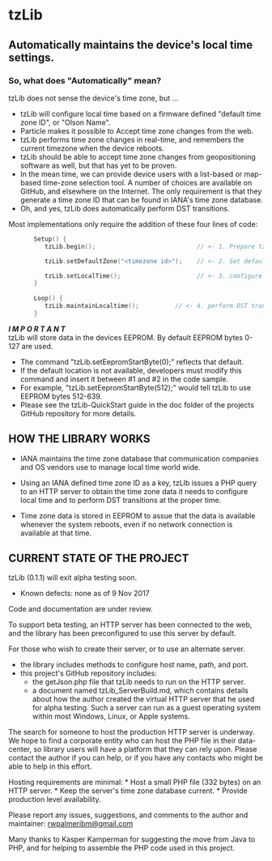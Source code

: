 # tzLib

## Automatically maintains the device's local time settings.

### So, what does "Automatically" mean?
tzLib does not sense the device's time zone, but ...
*	tzLib will configure local time based on a firmware defined "default time zone ID", or "Olson Name".
*	Particle makes it possible to Accept time zone changes from the web.
*	tzLib performs time zone changes in real-time, and remembers the current timezone when the device reboots.
*	tzLib should be able to accept time zone changes from geopositioning software as well, but that has yet to be proven.
*	In the mean time, we can provide device users with a list-based or map-based time-zone selection tool. A number of choices are available on GitHub, and elsewhere on the Internet. The only requirement is that they generate a time zone ID that can be found in IANA's time zone database.
*	Oh, and yes, tzLib does automatically perform DST transitions.  




Most implementations only require the addition of these four lines of code:

```cpp		
	   Setup() {
	      tzLib.begin();                         	// <- 1. Prepare tzLib to run

	      tzLib.setDefaultZone("<timezone id>"); 	// <- 2. Set default timezone

	      tzLib.setLocalTime();                  	// <- 3. configure local time   
	   }
		   
	   Loop() {
	      tzLib.maintainLocaltime();          // <- 4. perform DST transitions & keeps time zone data current.
	   }
```

*__I M P O R T A N T__*  
tzLib will store data in the devices EEPROM. By default EEPROM bytes 0-127 are used. 
* 	The command "tzLib.setEepromStartByte(0);" reflects that default.  
* 	If the default location is not available, developers must modify this command and insert it between #1 and #2 in the code sample.
*	For example, "tzLib.setEepromStartByte(512);" would tell tzLib to use EEPROM bytes 512-639. 
*	Please see the tzLib-QuickStart guide in the doc folder of the projects GitHub repository for more details.




## HOW THE LIBRARY WORKS 

* IANA maintains the time zone database that communication companies and OS vendors use to manage local time world wide. 

* Using an IANA defined time zone ID as a key, tzLIb issues a PHP query to an HTTP server to obtain the time zone data it needs to configure local time and to perform DST transitions at the proper time. 

* Time zone data is stored in EEPROM to assue that the data is available whenever the system reboots, even if no network connection is available at that time. 



## CURRENT STATE OF THE PROJECT

tzLib (0.1.1) will exit alpha testing soon.
*	Known defects: none as of 9 Nov 2017
	
Code and documentation are under review. 
	
To support beta testing, an HTTP server has been connected to the  web, and the library has been preconfigured to use this server by default. 
		
For those who wish to create their server, or to use an alternate server. 
* the library includes methods to configure host name, path, and port.
* this project's GitHub repository includes:
	* 	the getJson.php file that tzLib needs to run on the HTTP server.
	* 	a document named tzLib_ServerBuild.md,  which contains details about how the author created the virtual HTTP server that he used for alpha testing. Such a server can run as a guest operating system within most Windows, Linux, or Apple systems. 

The search for someone to host the production HTTP server is underway.  We hope to find a corporate entity who can host the PHP file in their data-center, so library users will have a platform that they can rely upon. Please contact the author if you can help, or if you have any contacts who might be able to help in this effort. 
		
Hosting requirements are minimal: 
	* 	Host a small PHP file (332 bytes) on an HTTP server.
	* 	Keep the server's time zone database current.
	* 	Provide production level availability.
		
Please report any issues, suggestions, and comments to the author and maintainer: rwpalmeribm@gmail.com
	   

Many thanks to Kasper Kamperman for suggesting the move from Java to PHP,
and for helping to assemble the PHP code used in this project.





